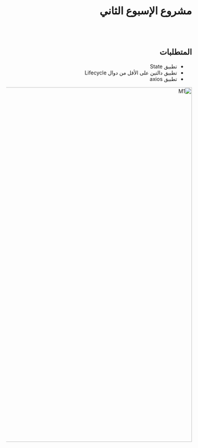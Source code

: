 
<div dir="rtl">
  
 # مشروع الإسبوع الثاني 

<br>
<br>

##  المتطلبات 
- تطبيق State
- تطبيق دالتين على الأقل من دوال Lifecycle
- تطبيق axios

<img width="960" alt="M1" src="https://user-images.githubusercontent.com/82510846/120933899-d870cd80-c704-11eb-8549-c143cb34bcc1.PNG">

  </div>

